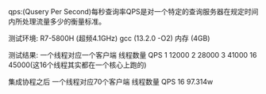 qps:(Qusery Per Second)每秒查询率QPS是对一个特定的查询服务器在规定时间内所处理流量多少的衡量标准。

测试环境:
R7-5800H (超频4.1GHz)
gcc (13.2.0 -O2)
内存 (4GB)

测试结果:
一个线程对应一个客户端
线程数量                QPS
    1                12000
    2                28000
    3                41000
    16               45000(这16个线程其实都在一个核心上跑的)

集成协程之后
一个线程对应70个客户端
线程数量                QPS
   16                 97.314w